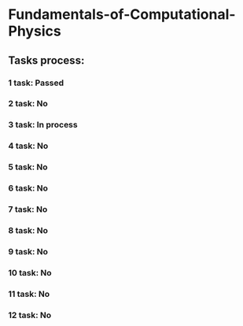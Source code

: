 # Fundamentals-of-Computational-Physics
<h2>Tasks process:</h2>

<h3>1 task: Passed</h3>
<h3>2 task: No</h3>
<h3>3 task: In process</h3>
<h3>4 task: No</h3>
<h3>5 task: No</h3>
<h3>6 task: No</h3>
<h3>7 task: No</h3>
<h3>8 task: No</h3>
<h3>9 task: No</h3>
<h3>10 task: No</h3>
<h3>11 task: No</h3>
<h3>12 task: No</h3>
